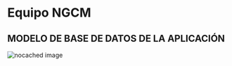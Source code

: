 # Equipo NGCM

## MODELO DE BASE DE DATOS DE LA APLICACIÓN
![nocached image](http://www.plantuml.com/plantuml/proxy?cache=no&src=https://raw.github.com/proyectocvds2019/NGCM/master/modeloBaseDatos.txt)
